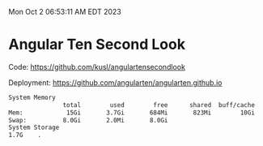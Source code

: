 Mon Oct  2 06:53:11 AM EDT 2023

# Angular Ten Second Look

Code: https://github.com/kusl/angulartensecondlook

Deployment: https://github.com/angularten/angularten.github.io

```bash
System Memory
               total        used        free      shared  buff/cache   available
Mem:            15Gi       3.7Gi       684Mi       823Mi        10Gi        10Gi
Swap:          8.0Gi       2.0Mi       8.0Gi
System Storage
1.7G	.
```
